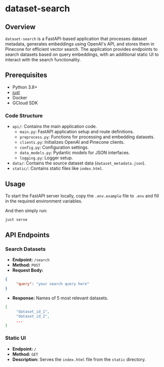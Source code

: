 # dataset-search

## Overview

`dataset-search` is a FastAPI-based application that processes dataset metadata, generates embeddings using OpenAI's API, and stores them in Pinecone for efficient vector search. The application provides endpoints to search datasets based on query embeddings, with an additional static UI to interact with the search functionality.

## Prerequisites

- Python 3.8+
- [just](https://just.systems/)
- Docker
- GCloud SDK

### Code Structure

- `api/`: Contains the main application code.
  - `main.py`: FastAPI application setup and route definitions.
  - `preprocess.py`: Functions for processing and embedding datasets.
  - `clients.py`: Initializes OpenAI and Pinecone clients.
  - `config.py`: Configuration settings.
  - `data_models.py`: Pydantic models for JSON interfaces.
  - `logging.py`: Logger setup.
- `data/`: Contains the source dataset data (`dataset_metadata.json`).
- `static/`: Contains static files like `index.html`.

## Usage

To start the FastAPI server locally, copy the `.env.example` file to `.env` and fill in the required environment variables.

And then simply run:

```sh
just serve
```

## API Endpoints

### Search Datasets

- **Endpoint:** `/search`
- **Method:** `POST`
- **Request Body:**

```json
{
     "query": "your search query here"
}
```

- **Response:** Names of 5 most relevant datasets.

```json
[
     "dataset_id_1",
     "dataset_id_2",
     ...
]
```

### Static UI

- **Endpoint:** `/`
- **Method:** `GET`
- **Description:** Serves the `index.html` file from the `static` directory.